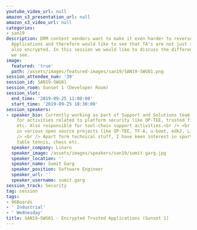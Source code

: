 ```yaml
---
youtube_video_url: null
amazon_s3_presentation_url: null
amazon_s3_video_url: null
categories:
- san19
description: DRM content vendors want to make it even harder to reverse engineer Trusted
  Applications and therefore would like to see that TA’s are not just signed, but
  also encrypted. In this session we would like to discuss the different alternatives
  we see.
image:
  featured: 'true'
  path: /assets/images/featured-images/san19/SAN19-SWG01.png
session_attendee_num: '39'
session_id: SAN19-SWG01
session_room: Sunset 1 (Developer Room)
session_slot:
  end_time: '2019-09-25 11:00:00'
  start_time: '2019-09-25 10:30:00'
session_speakers:
- speaker_bio: Currently working as part of Support and Solutions team, Linaro. Responsible
    for activities related to platform security like OP-TEE, trusted firmware, boot-loaders
    etc. Also responsible for tool-chain support activities.<br /> <br /> Contributed
    in various open source projects like OP-TEE, TF-A, u-boot, edk2, Linux etc.<br
    /> <br /> Apart form technical stuff, I have keen interest in sports like badminton,
    table tennis, chess etc.
  speaker_company: Linaro
  speaker_image: /assets/images/speakers/san19/sumit-garg.jpg
  speaker_location: ''
  speaker_name: Sumit Garg
  speaker_position: Software Engineer
  speaker_url: ''
  speaker_username: sumit.garg
session_track: Security
tag: session
tags:
- 96Boards
- ' Industrial'
- ' Wednesday'
title: SAN19-SWG01 - Encrypted Trusted Applications (Sunset 1)
---
```

